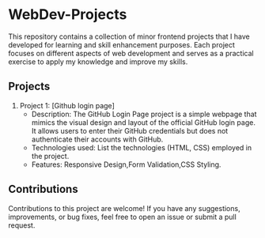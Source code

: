 # WebDev-Projects

This repository contains a collection of minor frontend projects that I have developed for learning and skill enhancement purposes. Each project focuses on different aspects of web development and serves as a practical exercise to apply my knowledge and improve my skills.
## Projects

1. Project 1: [Github login page]
   - Description: The GitHub Login Page project is a simple webpage that mimics the visual design and layout of the official GitHub login page. It allows users to enter their GitHub credentials but does not authenticate their accounts with GitHub.
   - Technologies used: List the technologies (HTML, CSS) employed in the project.
   - Features: Responsive Design,Form Validation,CSS Styling.
## Contributions

Contributions to this project are welcome! If you have any suggestions, improvements, or bug fixes, feel free to open an issue or submit a pull request.

